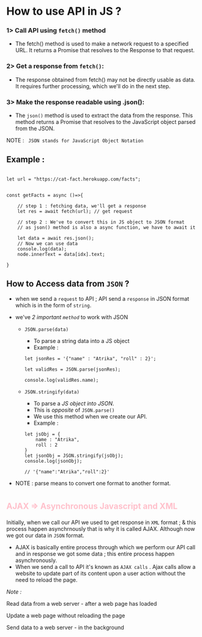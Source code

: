 # How to use API in JS ?
### 1> Call API using `fetch()` method
* The fetch() method is used to make a network request to a specified URL. It returns a Promise that resolves to the Response to that request.

### 2> Get a response from `fetch()`:
* The response obtained from fetch() may not be directly usable as data. It requires further processing, which we'll do in the next step.

### 3> Make the response readable using .json():

* The `json()` method is used to extract the data from the response. This method returns a Promise that resolves to the JavaScript object parsed from the JSON.

NOTE : ` JSON stands for JavaScript Object Notation`
## Example :

```

let url = "https://cat-fact.herokuapp.com/facts";


const getFacts = async ()=>{
   
    // step 1 : fetching data, we'll get a response 
    let res = await fetch(url); // get request

    // step 2 : We've to convert this in JS object to JSON format
    // as json() method is also a async function, we have to await it

    let data = await res.json();
    // Now we can use data
    console.log(data);
    node.innerText = data[idx].text;

}

```

## How to Access data from `JSON` ?
* when we send a `request` to API ; API send a `response` in JSON format which is in the form of `string`.
* we've *2 important `method`*  to work with JSON

    * `JSON.parse(data)`

        * To parse a string data into a JS object
        * Example :
        ```
        let jsonRes = '{"name" : "Atrika", "roll" : 2}';

        let validRes = JSON.parse(jsonRes);

        console.log(validRes.name);
        ```
    * `JSON.stringify(data)`

        * To parse a *JS object into JSON*.
        * This is *opposite* of `JSON.parse()`
        * We use this method when we create our API.
        * Example :
        ```
        let jsObj = {
            name : "Atrika",
            roll : 2
        }
        let jsonObj = JSON.stringify(jsObj);
        console.log(jsonObj);

        // '{"name":"Atrika","roll":2}'
        ```

* NOTE : parse means to convert one format to another format.

#
## <p style = "color : pink"> AJAX => Asynchronous Javascript and XML </p>
Initially, when we call our API we used to get response in `XML` format ; & this process happen asynchrnously that is why it is called AJAX. Although now we got our data in `JSON` format.

* AJAX is basically entire process through which we perform our API call and in response we got some data ; this entire process happen asynchronously.
* When we send a call to API it's known as `AJAX calls` . Ajax calls allow a website to update part of its content upon a user action without the need to reload the page.

*Note :*

Read data from a web server - after a web page has loaded

Update a web page without reloading the page

Send data to a web server - in the background